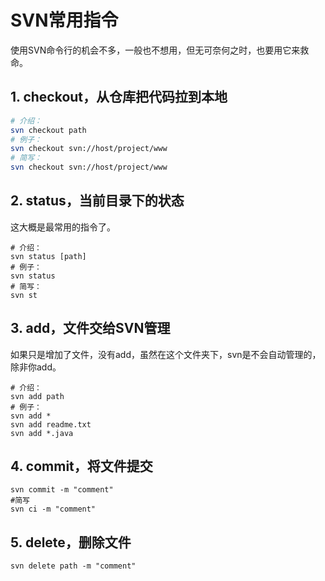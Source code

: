 # SVN常用指令

使用SVN命令行的机会不多，一般也不想用，但无可奈何之时，也要用它来救命。



## 1. checkout，从仓库把代码拉到本地

``` bash
# 介绍：
svn checkout path
# 例子：
svn checkout svn://host/project/www
# 简写：
svn checkout svn://host/project/www
```

## 2. status，当前目录下的状态

这大概是最常用的指令了。

```shell
# 介绍：
svn status [path]
# 例子：
svn status
# 简写：
svn st
```

## 3. add，文件交给SVN管理

如果只是增加了文件，没有add，虽然在这个文件夹下，svn是不会自动管理的，除非你add。

```shell
# 介绍：
svn add path
# 例子：
svn add *
svn add readme.txt
svn add *.java
```

## 4. commit，将文件提交

```shell
svn commit -m "comment"
#简写
svn ci -m "comment"
```

## 5. delete，删除文件

```shell
svn delete path -m "comment"
```
